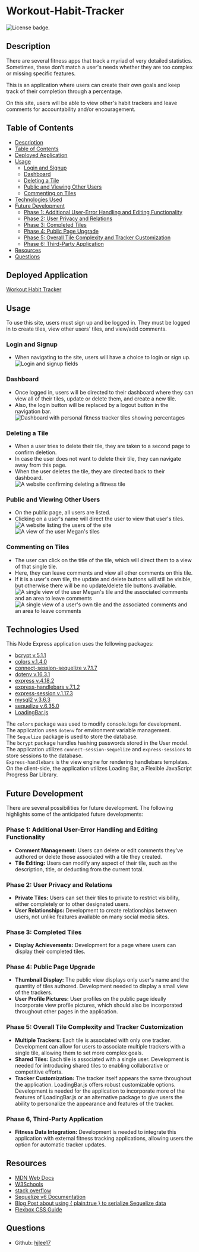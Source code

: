 # Workout-Habit-Tracker
![License badge.](https://img.shields.io/badge/License-MIT-yellow.svg) 


## Description
There are several fitness apps that track a myriad of very detailed statistics. Sometimes, these don’t match a user's needs whether they are too complex or missing specific features. 

This is an application where users can create their own goals and keep track of their completion through a percentage.

On this site, users will be able to view other's habit trackers and leave comments for accountability and/or encouragement.


## Table of Contents
- [Description](#description)
- [Table of Contents](#table-of-contents)
- [Deployed Application](#deployed-application)
- [Usage](#usage)
  - [Login and Signup](#login-and-signup)
  - [Dashboard](#dashboard)
  - [Deleting a Tile](#deleting-a-tile)
  - [Public and Viewing Other Users](#public-and-viewing-other-users)
  - [Commenting on Tiles](#commenting-on-tiles)
- [Technologies Used](#technologies-used)
- [Future Development](#future-development)
  - [Phase 1: Additional User-Error Handling and Editing Functionality](#phase-1-additional-user-error-handling-and-editing-functionality)
  - [Phase 2: User Privacy and Relations](#phase-2-user-privacy-and-relations)
  - [Phase 3: Completed Tiles](#phase-3-completed-tiles)
  - [Phase 4: Public Page Upgrade](#phase-4-public-page-upgrade)
  - [Phase 5: Overall Tile Complexity and Tracker Customization](#phase-5-overall-tile-complexity-and-tracker-customization)
  - [Phase 6: Third-Party Application](#phase-6-third-party-application)
- [Resources](#resources)
- [Questions](#questions)


## Deployed Application
[Workout Habit Tracker](https://dry-cliffs-36646-632c1ada6b75.herokuapp.com/)


## Usage
To use this site, users must sign up and be logged in. 
They must be logged in to create tiles, view other users' tiles, and view/add comments.

### Login and Signup
- When navigating to the site, users will have a choice to login or sign up.  
![Login and signup fields](assets/img/sc-login&signup.png)

### Dashboard
- Once logged in, users will be directed to their dashboard where they can view all of their tiles, update or delete them, and create a new tile.  
- Also, the login button will be replaced by a logout button in the navigation bar.    
![Dashboard with personal fitness tracker tiles showing percentages](assets/img/sc-dashboard.png)

### Deleting a Tile
- When a user tries to delete their tile, they are taken to a second page to confirm deletion.  
- In case the user does not want to delete their tile, they can navigate away from this page.  
- When the user deletes the tile, they are directed back to their dashboard.  
![A website confirming deleting a fitness tile](assets/img/sc-deleteTile.png)

### Public and Viewing Other Users
- On the public page, all users are listed. 
- Clicking on a user's name will direct the user to view that user's tiles.  
![A website listing the users of the site](assets/img/sc-public.png)  
![A view of the user Megan's tiles](assets/img/sc-otherUser.png)

### Commenting on Tiles
- The user can click on the title of the tile, which will direct them to a view of that single tile.  
- Here, they can leave comments and view all other comments on this tile. 
- If it is a user's own tile, the update and delete buttons will still be visible, but otherwise there will be no update/delete tile buttons available. 
![A single view of the user Megan's tile and the associated comments and an area to leave comments](assets/img/sc-otherUserSingleTile.png)
![A single view of a user's own tile and the associated comments and an area to leave comments](assets/img/sc-ownerSingleTile.png)


## Technologies Used
This Node Express application uses the following packages:
  - [bcrypt v.5.1.1](https://www.npmjs.com/package/bcrypt/v/5.1.1)
  - [colors v.1.4.0](https://www.npmjs.com/package/colors/v/1.4.0)
  - [connect-session-sequelize v.7.1.7](https://www.npmjs.com/package/connect-session-sequelize/v/7.1.7)
  - [dotenv v.16.3.1](https://www.npmjs.com/package/dotenv/v/16.3.1)
  - [express v.4.18.2](https://www.npmjs.com/package/express/v/4.18.2)
  - [express-handlebars v.7.1.2](https://www.npmjs.com/package/express-handlebars/v/7.1.2)
  - [express-session v.1.17.3](https://www.npmjs.com/package/express-session/v/1.17.3)
  - [mysql2 v.3.6.3](https://www.npmjs.com/package/mysql2/v/3.6.3)
  - [sequelize v.6.35.0](https://www.npmjs.com/package/sequelize/v/6.35.0)
  - [LoadingBar.js](https://loading.io/progress/)  
  
The `colors` package was used to modify console.logs for development.  
The application uses `dotenv` for environment variable management.  
The `Sequelize` package is used to store the database.  
The `bcrypt` package handles hashing passwords stored in the User model.  
The application utilizes `connect-session-sequelize` and `express-sessions` to store sessions to the database.  
`Express-handlebars` is the view engine for rendering handlebars templates.  
On the client-side, the application utilizes Loading Bar, a Flexible JavaScript Progress Bar Library.


## Future Development  
There are several possibilities for future development.  The following highlights some of the anticipated future developments: 

### Phase 1: Additional User-Error Handling and Editing Functionality

- **Comment Management:** Users can delete or edit comments they've authored or delete those associated with a tile they created.
- **Tile Editing:** Users can modify any aspect of their tile, such as the description, title, or deducting from the current total.


### Phase 2: User Privacy and Relations 

- **Private Tiles:** Users can set their tiles to private to restrict visibility, either completely or to other designated users. 
- **User Relationships:** Development to create relationships between users, not unlike features available on many social media sites.


### Phase 3: Completed Tiles
- **Display Achievements:** Development for a page where users can display their completed tiles.


### Phase 4: Public Page Upgrade
- **Thumbnail Display:** The public view displays only user's name and the quantity of tiles authored. Development needed to display a small view of the trackers.
- **User Profile Pictures:** User profiles on the public page ideally incorporate view profile pictures, which should also be incorporated throughout other pages in the application.


### Phase 5: Overall Tile Complexity and Tracker Customization
- **Multiple Trackers:** Each tile is associated with only one tracker. Development can allow for users to associate multiple trackers with a single tile, allowing them to set more complex goals. 
- **Shared Tiles:** Each tile is associated with a single user. Development is needed for introducing shared tiles to enabling collaborative or competitive efforts.
- **Tracker Customization:** The tracker itself appears the same throughout the application. LoadingBar.js offers robust customizable options.  Development is needed for the application to incorporate more of the features of LoadingBar.js or an alternative package to give users the ability to personalize the appearance and features of the tracker.


### Phase 6, Third-Party Application
- **Fitness Data Integration:** Development is needed to integrate this application with external fitness tracking applications, allowing users the option for automatic tracker updates.


## Resources
- [MDN Web Docs](developer.mozilla.org)  
- [W3Schools](www.w3schools.com/)  
- [stack overflow](stackoverflow.com/)  
- [Sequelize v6 Documentation](https://sequelize.org/docs/v6/)  
- [Blog Post about using { plain:true } to serialize Sequelize data](https://www.michaellapan.com/posts/sequelize-plain-true)  
- [Flexbox CSS Guide](https://css-tricks.com/snippets/css/a-guide-to-flexbox/)  


## Questions
- Github: [hjlee17](https://github.com/hjlee17)
  